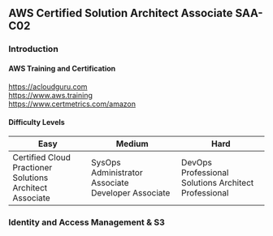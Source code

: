 AWS Certified Solution Architect Associate SAA-C02
---

### Introduction

#### AWS Training and Certification

https://acloudguru.com<br>
https://www.aws.training<br>
https://www.certmetrics.com/amazon

#### Difficulty Levels

| Easy | Medium | Hard |
|---|---|---|
| Certified Cloud Practioner<br> Solutions Architect Associate | SysOps Administrator Associate<br> Developer Associate | DevOps Professional<br> Solutions Architect Professional |

### Identity and Access Management & S3
